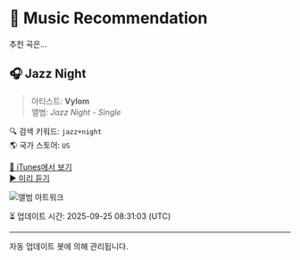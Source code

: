 
# 🎵 Music Recommendation

추천 곡은...

## 🎧 Jazz Night  
> 아티스트: **Vylom**  
> 앨범: _Jazz Night - Single_  

🔍 검색 키워드: `jazz+night`  
🌎 국가 스토어: `US`

[🔗 iTunes에서 보기](https://music.apple.com/us/album/jazz-night/1496460493?i=1496460494&uo=4)  
[▶️ 미리 듣기](https://audio-ssl.itunes.apple.com/itunes-assets/AudioPreview113/v4/49/70/f4/4970f4c0-3405-92d9-e941-0871e7d4cd4e/mzaf_10626706563674715325.plus.aac.p.m4a)

![앨범 아트워크](https://is1-ssl.mzstatic.com/image/thumb/Music113/v4/af/4f/20/af4f2078-dd40-241f-21f5-224c0c25127b/194660707253.jpg/100x100bb.jpg)

⏳ 업데이트 시간: 2025-09-25 08:31:03 (UTC)

---
자동 업데이트 봇에 의해 관리됩니다.
